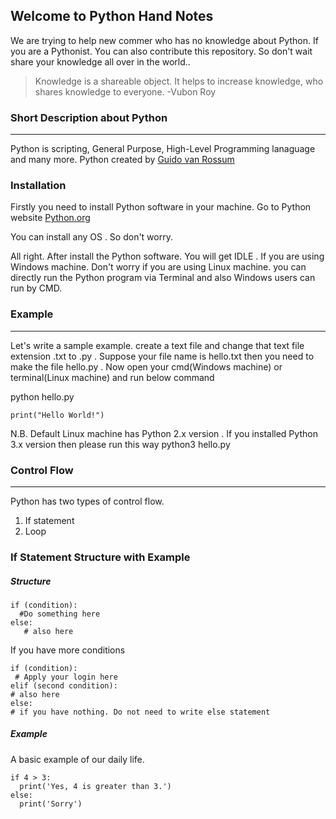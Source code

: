 ## Welcome to Python Hand Notes

We are trying to help new commer who has no knowledge about Python. If you are a Pythonist. You can also contribute this repository. So don't wait share your knowledge all over in the world.. 

> Knowledge is a shareable object. It helps to increase knowledge, who shares knowledge to everyone.
>  -Vubon Roy


### Short Description about Python
---
Python is scripting, General Purpose, High-Level Programming lanaguage and many more. Python created by [Guido van Rossum](https://en.wikipedia.org/wiki/Guido_van_Rossum)


### Installation 
Firstly you need to install Python software in your machine. Go to Python website [Python.org](https://python.org) 

You can install any OS . So don't worry. 

All right. After install the Python software. You will get IDLE . If you are using Windows machine. Don't worry if you are using Linux machine. you can directly run the Python program via Terminal and also Windows users can run by CMD. 


### Example
---
Let's write a sample example. create a text file and change that text file extension .txt to .py . Suppose your file name is hello.txt then you need to make the file hello.py . Now open your cmd(Windows machine) or terminal(Linux machine) and run below command 

python hello.py 

```
print("Hello World!")
```
N.B. Default Linux machine has Python 2.x version . If you installed Python 3.x version then please run this way 
python3 hello.py

### Control Flow 
---
Python has two types of control flow. 
1. If statement 
2. Loop

### If Statement Structure with Example 

##### Structure
```
if (condition):
  #Do something here
else:
   # also here 

```
If you have more conditions
```
if (condition):
 # Apply your login here
elif (second condition):
# also here 
else: 
# if you have nothing. Do not need to write else statement 
```

##### Example
A basic example of our daily life.
```
if 4 > 3:
  print('Yes, 4 is greater than 3.')
else:
  print('Sorry')

```

